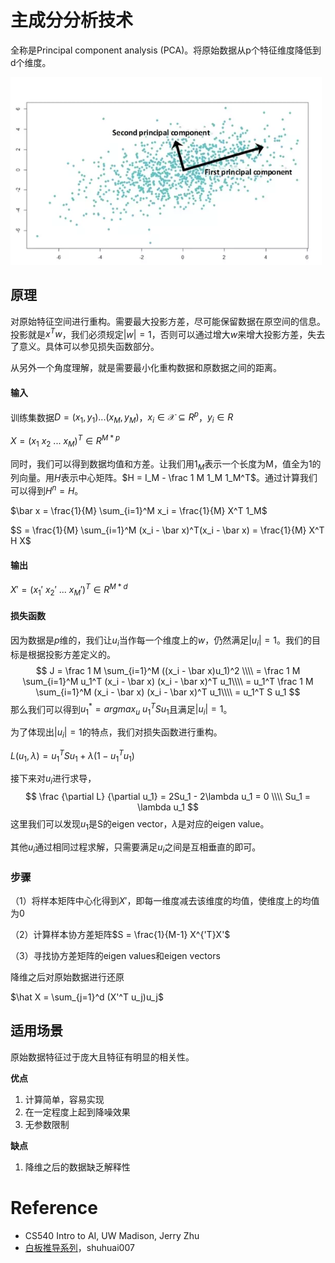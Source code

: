 # 主成分分析技术

全称是Principal component analysis (PCA)。将原始数据从p个特征维度降低到d个维度。

<img src = "./pics/pca.png" height=300>

## 原理

对原始特征空间进行重构。需要最大投影方差，尽可能保留数据在原空间的信息。投影就是$x^Tw$，我们必须规定$|w| = 1$，否则可以通过增大$w$来增大投影方差，失去了意义。具体可以参见损失函数部分。

从另外一个角度理解，就是需要最小化重构数据和原数据之间的距离。

#### 输入

训练集数据$D = {(x_1,y_1) ... (x_M,y_M)}$，$x_i \in \mathcal{X} \subseteq R^p$，$y_i \in  R$

$X = (x_1\ x_2\ ...\ x_M)^T \in R^{M*p}$

同时，我们可以得到数据均值和方差。让我们用$1_M$表示一个长度为M，值全为1的列向量。用$H$表示中心矩阵。$H = I_M - \frac 1 M 1_M 1_M^T$。通过计算我们可以得到$H^n = H$。

$\bar x = \frac{1}{M} \sum_{i=1}^M x_i = \frac{1}{M} X^T 1_M$

$S = \frac{1}{M} \sum_{i=1}^M (x_i - \bar x)^T(x_i - \bar x) = \frac{1}{M} X^T H X$

#### 输出

$X' = (x_1'\ x_2'\ ...\ x_M')^T \in R^{M*d}$

#### 损失函数

因为数据是$p$维的，我们让$u_i$当作每一个维度上的$w$，仍然满足$|u_i| = 1$。我们的目标是根据投影方差定义的。
$$
J = \frac 1 M \sum_{i=1}^M ((x_i - \bar x)u_1)^2 \\\\
= \frac 1 M \sum_{i=1}^M u_1^T (x_i - \bar x) (x_i - \bar x)^T u_1\\\\
= u_1^T \frac 1 M \sum_{i=1}^M  (x_i - \bar x) (x_i - \bar x)^T u_1\\\\
= u_1^T S u_1
$$
那么我们可以得到$u_1^* = argmax_u\ u_1^T S u_1$且满足$|u_i| = 1$。

为了体现出$|u_i| = 1$的特点，我们对损失函数进行重构。

$L(u_1, \lambda) = u_1^T S u_1 + \lambda(1 - u_1^T u_1)$

接下来对$u_i$进行求导，
$$
\frac {\partial L} {\partial u_1} = 2Su_1 - 2\lambda u_1 = 0 \\\\
Su_1 = \lambda u_1
$$
这里我们可以发现$u_1$是S的eigen vector，$\lambda$是对应的eigen value。

其他$u_i$通过相同过程求解，只需要满足$u_i$之间是互相垂直的即可。

### 步骤

（1）将样本矩阵中心化得到$X'$，即每一维度减去该维度的均值，使维度上的均值为0

（2）计算样本协方差矩阵$S = \frac{1}{M-1} X^{'T}X'$

（3）寻找协方差矩阵的eigen values和eigen vectors

降维之后对原始数据进行还原

$\hat X = \sum_{j=1}^d (X'^T u_j)u_j$

## 适用场景

原始数据特征过于庞大且特征有明显的相关性。

**优点**

1. 计算简单，容易实现
2. 在一定程度上起到降噪效果
3. 无参数限制

**缺点**

1. 降维之后的数据缺乏解释性







# Reference

- CS540 Intro to AI, UW Madison, Jerry Zhu
- [白板推导系列](https://github.com/shuhuai007/Machine-Learning-Session)，shuhuai007